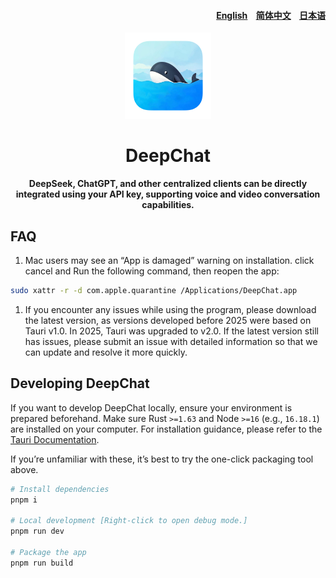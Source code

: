 <h4 align="right"> 
<a href="./docs/README.md">English</a> 
<a href="./docs/README_ZH.md" 
style="margin: 0 10px;" >简体中文</a> 
<a href="./docs/README_JP.md">日本语</a>
</h4>  
<p align="center">
    <img src="./docs/deepchat.png" width=138/>
</p>  
<h1 align="center">DeepChat</h1>  
<p align="center">
<strong>
DeepSeek, ChatGPT, and other centralized clients can be directly integrated using your API key, supporting voice and video conversation capabilities.
</strong>
</p>

## FAQ

1. Mac users may see an “App is damaged” warning on installation. click cancel and Run the following command, then reopen the app:

```sh
sudo xattr -r -d com.apple.quarantine /Applications/DeepChat.app
```

1. If you encounter any issues while using the program, please download the latest version, as versions developed before 2025 were based on Tauri v1.0. In 2025, Tauri was upgraded to v2.0. If the latest version still has issues, please submit an issue with detailed information so that we can update and resolve it more quickly.

## Developing DeepChat

If you want to develop DeepChat locally, ensure your environment is prepared beforehand. Make sure Rust `>=1.63` and Node `>=16` (e.g., `16.18.1`) are installed on your computer. For installation guidance, please refer to the [Tauri Documentation](https://v2.tauri.app/).

If you’re unfamiliar with these, it’s best to try the one-click packaging tool above.

```sh
# Install dependencies
pnpm i

# Local development [Right-click to open debug mode.]
pnpm run dev

# Package the app
pnpm run build


```

<!-- ## Support

# 1. wechat and group

# <p align="center" style="display:flex; justify-content: flex-start;" >

# <img src="./docs/mywx.png" width=300/>

# <img src="./docs/wxcode.png" width=300/>

# </p>

# 1. If DeepChat has brought joy to your life, feel free to support it.

# <p align="center" style="display:flex; justify-content: flex-start;">

# <img src="./docs/pay.png" width=620/>

# </p> -->
